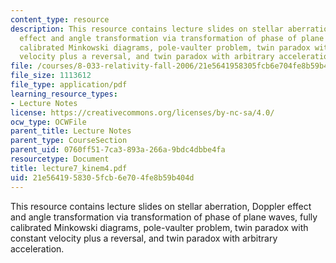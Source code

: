 ```yaml
---
content_type: resource
description: This resource contains lecture slides on stellar aberration, Doppler
  effect and angle transformation via transformation of phase of plane waves, fully
  calibrated Minkowski diagrams, pole-vaulter problem, twin paradox with constant
  velocity plus a reversal, and twin paradox with arbitrary acceleration.
file: /courses/8-033-relativity-fall-2006/21e5641958305fcb6e704fe8b59b404d_lecture7_kinem4.pdf
file_size: 1113612
file_type: application/pdf
learning_resource_types:
- Lecture Notes
license: https://creativecommons.org/licenses/by-nc-sa/4.0/
ocw_type: OCWFile
parent_title: Lecture Notes
parent_type: CourseSection
parent_uid: 0760ff51-7ca3-893a-266a-9bdc4dbbe4fa
resourcetype: Document
title: lecture7_kinem4.pdf
uid: 21e56419-5830-5fcb-6e70-4fe8b59b404d
---
```

This resource contains lecture slides on stellar aberration, Doppler effect and angle transformation via transformation of phase of plane waves, fully calibrated Minkowski diagrams, pole-vaulter problem, twin paradox with constant velocity plus a reversal, and twin paradox with arbitrary acceleration.